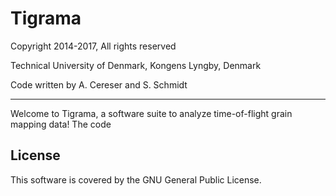 Tigrama
=========

Copyright 2014-2017, All rights reserved

Technical University of Denmark, Kongens Lyngby, Denmark

Code written by A. Cereser and S. Schmidt

--------------------------

Welcome to Tigrama, a software suite to analyze time-of-flight grain mapping data! The code 

License
-------

This software is covered by the GNU General Public License.
